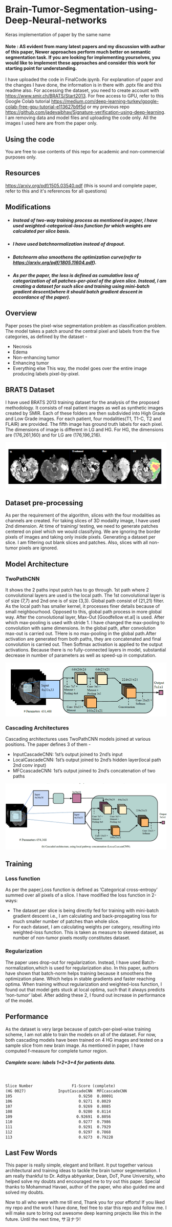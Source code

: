 # Brain-Tumor-Segmentation-using-Deep-Neural-networks
Keras implementation of paper by the same name

#### Note : AS evident from many latest papers and my discussion with author of this paper, Newer approaches perform much better on semantic segmentation task. If you are looking for implementing yourselves, you would like to implement these approaches and consider this work for starting point for understanding.

I have uploaded the code in FinalCode.ipynb. For explanation of paper and the changes I have done, the information is in there with .pptx file and this readme also. For accessing the dataset, you need to create account with https://www.smir.ch/BRATS/Start2013. For free access to GPU, refer to this Google Colab tutorial https://medium.com/deep-learning-turkey/google-colab-free-gpu-tutorial-e113627b9f5d or my previous repo https://github.com/jadevaibhav/Signature-verification-using-deep-learning. I am removing data and model files and uploading the code only. All the images I used here are from the paper only.

## Using the code
You are free to use contents of this repo for academic and non-commercial purposes only.

## Resources
https://arxiv.org/pdf/1505.03540.pdf
(this is sound and complete paper, refer to this and it's references for all questions)

## Modifications
- ##### Instead of two-way training process as mentioned in paper, I have used weighted-categorical-loss function for which weights are calculated per slice basis.
- ##### I have used batchnormalization instead of dropout.
- ##### Batchnorm also smoothens the optimization curve(refer to https://arxiv.org/pdf/1805.11604.pdf).
- ##### As per the paper, the loss is defined as cumulative loss of categorization of all patches-per-pixel of the given slice. Instead, I am creating a dataset for such slice and training using mini-batch gradient descent(where it should batch gradient descent in accordance of the paper).

## Overview
Paper poses the pixel-wise segmentation problem as classification problem. The model takes a patch around the central pixel and labels from the five categories, as defined by the dataset -
- Necrosis
- Edema
- Non-enhancing tumor
- Enhancing tumor 
- Everything else
This way, the model goes over the entire image producing labels pixel-by-pixel.  

## BRATS Dataset 
I have used BRATS 2013 training dataset for the analysis of the proposed methodology. It consists of real patient images as well as synthetic images created by SMIR. Each of these folders are then subdivided into High Grade and Low Grade images. For each patient, four modalities(T1, T1-C, T2 and FLAIR) are provided. The fifth image has ground truth labels for each pixel. The dimensions of image is different in LG and HG. For HG, the dimensions are (176,261,160) and for LG are (176,196,216).

![](Capture2.PNG)

## Dataset pre-processing 
As per the requirement of the algorithm, slices with the four modalities as channels are created. For taking slices of 3D modality image, I have used 2nd dimension. At time of training/ testing, we need to generate patches centered on pixel which we would classifying. We are ignoring the border pixels of images and taking only inside pixels. Generating a dataset per slice. I am filtering out blank slices and patches. Also, slices with all non-tumor pixels are ignored.

## Model Architecture 
### TwoPathCNN
 It shows the 2 paths input patch has to go through. 1st path where 2 convolutional layers are used is the local path. The 1st convolutional layer is of size (7,7) and 2nd one is of size (3,3). Global path consist of (21,21) filter. As the local path has smaller kernel, it processes finer details because of small neighbourhood. Opposed to this, global path process in more global way. After the convolutional layer, Max-Out [Goodfellow et.al] is used. After which max-pooling is used with stride 1. I have changed the max-pooling to convolution with same dimensions. In the global path, after convolution max-out is carried out. THere is no max-pooling in the global path.After activation are generated from both paths, they are concatenated and final convolution is carried out. Then Softmax activation is applied to the output activations. Because there is no fully-connected layers in model, substantial decrease in number of parameters as well as speed-up in computation.   

![](Capture.PNG)

### Cascading Architectures
Cascading architectures uses TwoPathCNN models joined at various positions. The paper defines 3 of them - 
- InputCascadeCNN: 1st’s output joined to 2nd’s input
- LocalCascadeCNN: 1st’s output joined to 2nd’s hidden layer(local path 2nd conv input)
- MFCcascadeCNN: 1st’s output joined to 2nd’s concatenation of two paths 

![](Capture1.PNG)

## Training
### Loss function
As per the paper,Loss function is defined as ‘Categorical cross-entropy’ summed over all pixels of a slice. I have modified the loss function in 2-ways:
- The dataset per slice is being directly fed for training with mini-batch gradient descent i.e., I am calculating and back-propagating loss for much smaller number of patches than whole slice.
- For each dataset, I am calculating weights per category, resulting into weighted-loss function. This is taken as measure to skewed dataset, as number of non-tumor pixels mostly constitutes dataset. 
   
### Regularization 
The paper uses drop-out for regularization. Instead, I have used Batch-normalization,which is used for regularization also. In this paper, authors have shown that batch-norm helps training because it smoothens the optimization plane. Which helps in stable gradients and faster reaching optima. When training without regularization and weighted-loss function, I found out that model gets stuck at local optima, such that it always predicts ‘non-tumor’ label. After adding these 2, I found out increase in performance of the model.
 
## Performance
As the dataset is very large because of patch-per-pixel-wise training scheme, I am not able to train the models on all of the dataset. For now, both cascading models have been trained on 4 HG images and tested on a sample slice from new brain image. As mentioned in paper, I have computed f-measure for complete tumor region.
##### Complete score: labels 1+2+3+4 for patients data.
```


Slice Number                 F1-Score (complete) 
(HG 0027)              InputCascadeCNN  MFCcascadeCNN
105                             0.9250  0.80091
106                             0.9271  0.8029
107                             0.9269  0.8085
108                             0.9280  0.8114
109                            0.92691  0.8056
110                             0.9277  0.7986
111                             0.9291  0.7929
112                             0.9297  0.7868
113                             0.9273  0.79228
```
## Last Few Words
This paper is really simple, elegant and brillant. It put together various architectural and training ideas to tackle the brain tumor segementation. I am really thankful to Dr. Aditya abhyankar, Dean, DoT, Pune University, who helped solve my doubts and encouraged me to try out this paper. Special thanks to Mohammad Havaei, author of the paper, who also guided me and solved my doubts. 

Now to all who were with me till end, Thank you for your efforts! If you liked my repo and the work I have done, feel free to star this repo and follow me. I will make sure to bring out awesome deep learning projects like this in the future. Until the next time, サヨナラ!
